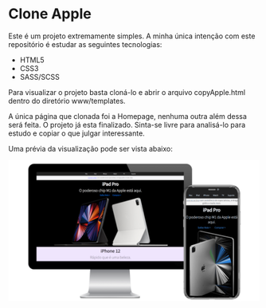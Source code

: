 # Clone Apple

Este é um projeto extremamente simples. 
A minha única intenção com este repositório é estudar as seguintes tecnologias:
- HTML5
- CSS3
- SASS/SCSS

<p>Para visualizar o projeto basta cloná-lo e abrir o arquivo copyApple.html dentro do diretório www/templates.</p>
<p>A única página que clonada foi a Homepage, nenhuma outra além dessa será feita. O projeto já esta finalizado. Sinta-se livre para analisá-lo para estudo e copiar o que julgar interessante.</p>

<p>Uma prévia da visualização pode ser vista abaixo:</p>
<img src="www/templates/images/bannerREADME.png">
